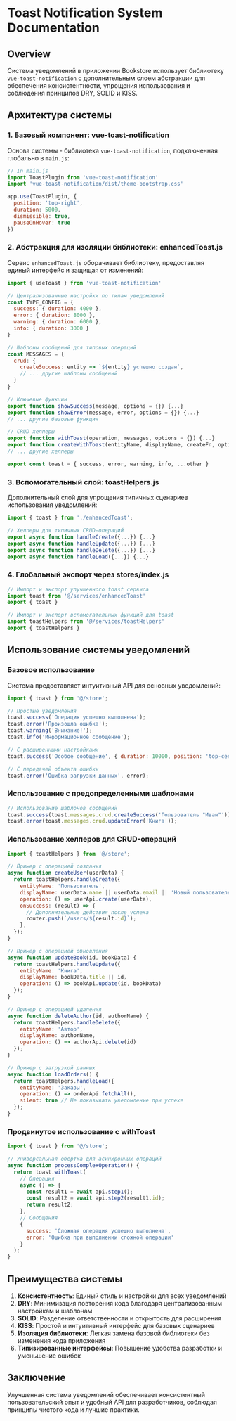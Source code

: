 # Toast Notification System Documentation

## Overview

Система уведомлений в приложении Bookstore использует библиотеку `vue-toast-notification` с дополнительным слоем абстракции для обеспечения консистентности, упрощения использования и соблюдения принципов DRY, SOLID и KISS.

## Архитектура системы

### 1. Базовый компонент: vue-toast-notification

Основа системы - библиотека `vue-toast-notification`, подключенная глобально в `main.js`:

```javascript
// In main.js
import ToastPlugin from 'vue-toast-notification'
import 'vue-toast-notification/dist/theme-bootstrap.css'

app.use(ToastPlugin, {
  position: 'top-right',
  duration: 5000,
  dismissible: true,
  pauseOnHover: true
})
```

### 2. Абстракция для изоляции библиотеки: enhancedToast.js

Сервис `enhancedToast.js` оборачивает библиотеку, предоставляя единый интерфейс и защищая от изменений:

```javascript
import { useToast } from 'vue-toast-notification'

// Централизованные настройки по типам уведомлений
const TYPE_CONFIG = {
  success: { duration: 4000 },
  error: { duration: 8000 },
  warning: { duration: 6000 },
  info: { duration: 3000 }
}

// Шаблоны сообщений для типовых операций
const MESSAGES = {
  crud: {
    createSuccess: entity => `${entity} успешно создан`,
    // ... другие шаблоны сообщений
  }
}

// Ключевые функции
export function showSuccess(message, options = {}) {...}
export function showError(message, error, options = {}) {...}
// ... другие базовые функции

// CRUD хелперы
export function withToast(operation, messages, options = {}) {...}
export function createWithToast(entityName, displayName, createFn, options = {}) {...}
// ... другие хелперы

export const toast = { success, error, warning, info, ...other }
```

### 3. Вспомогательный слой: toastHelpers.js

Дополнительный слой для упрощения типичных сценариев использования уведомлений:

```javascript
import { toast } from './enhancedToast';

// Хелперы для типичных CRUD-операций
export async function handleCreate({...}) {...}
export async function handleUpdate({...}) {...}
export async function handleDelete({...}) {...}
export async function handleLoad({...}) {...}
```

### 4. Глобальный экспорт через stores/index.js

```javascript
// Импорт и экспорт улучшенного toast сервиса
import toast from '@/services/enhancedToast'
export { toast }

// Импорт и экспорт вспомогательных функций для toast
import toastHelpers from '@/services/toastHelpers'
export { toastHelpers }
```

## Использование системы уведомлений

### Базовое использование

Система предоставляет интуитивный API для основных уведомлений:

```javascript
import { toast } from '@/store';

// Простые уведомления
toast.success('Операция успешно выполнена');
toast.error('Произошла ошибка');
toast.warning('Внимание!');
toast.info('Информационное сообщение');

// С расширенными настройками
toast.success('Особое сообщение', { duration: 10000, position: 'top-center' });

// С передачей объекта ошибки
toast.error('Ошибка загрузки данных', error);
```

### Использование с предопределенными шаблонами

```javascript
// Использование шаблонов сообщений
toast.success(toast.messages.crud.createSuccess('Пользователь "Иван"'));
toast.error(toast.messages.crud.updateError('Книга'));
```

### Использование хелперов для CRUD-операций

```javascript
import { toastHelpers } from '@/store';

// Пример с операцией создания
async function createUser(userData) {
  return toastHelpers.handleCreate({
    entityName: 'Пользователь',
    displayName: userData.name || userData.email || 'Новый пользователь',
    operation: () => userApi.create(userData),
    onSuccess: (result) => {
      // Дополнительные действия после успеха
      router.push(`/users/${result.id}`);
    },
  });
}

// Пример с операцией обновления
async function updateBook(id, bookData) {
  return toastHelpers.handleUpdate({
    entityName: 'Книга',
    displayName: bookData.title || id,
    operation: () => bookApi.update(id, bookData)
  });
}

// Пример с операцией удаления
async function deleteAuthor(id, authorName) {
  return toastHelpers.handleDelete({
    entityName: 'Автор',
    displayName: authorName,
    operation: () => authorApi.delete(id)
  });
}

// Пример с загрузкой данных
async function loadOrders() {
  return toastHelpers.handleLoad({
    entityName: 'Заказы',
    operation: () => orderApi.fetchAll(),
    silent: true // Не показывать уведомление при успехе
  });
}
```

### Продвинутое использование с withToast

```javascript
import { toast } from '@/store';

// Универсальная обертка для асинхронных операций
async function processComplexOperation() {
  return toast.withToast(
    // Операция
    async () => {
      const result1 = await api.step1();
      const result2 = await api.step2(result1.id);
      return result2;
    },
    // Сообщения
    {
      success: 'Сложная операция успешно выполнена',
      error: 'Ошибка при выполнении сложной операции'
    }
  );
}
```

## Преимущества системы

1. **Консистентность**: Единый стиль и настройки для всех уведомлений
2. **DRY**: Минимизация повторения кода благодаря централизованным настройкам и шаблонам
3. **SOLID**: Разделение ответственности и открытость для расширения
4. **KISS**: Простой и интуитивный интерфейс для базовых сценариев
5. **Изоляция библиотеки**: Легкая замена базовой библиотеки без изменения кода приложения
6. **Типизированные интерфейсы**: Повышение удобства разработки и уменьшение ошибок

## Заключение

Улучшенная система уведомлений обеспечивает консистентный пользовательский опыт и удобный API для разработчиков, соблюдая принципы чистого кода и лучшие практики.

